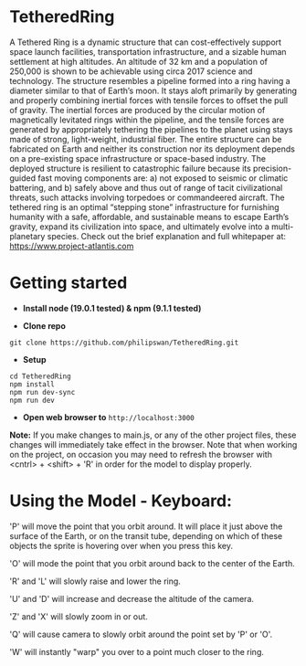 # TetheredRing
A Tethered Ring is a dynamic structure that can cost-effectively support space launch facilities, transportation infrastructure, and a sizable human settlement at high altitudes. An altitude of 32 km and a population of 250,000 is shown to be achievable using circa 2017 science and technology.  The structure resembles a pipeline formed into a ring having a diameter similar to that of Earth’s moon. It stays aloft primarily by generating and properly combining inertial forces with tensile forces to offset the pull of gravity. The inertial forces are produced by the circular motion of magnetically levitated rings within the pipeline, and the tensile forces are generated by appropriately tethering the pipelines to the planet using stays made of strong, light-weight, industrial fiber.  The entire structure can be fabricated on Earth and neither its construction nor its deployment depends on a pre-existing space infrastructure or space-based industry. The deployed structure is resilient to catastrophic failure because its precision-guided fast moving components are: a) not exposed to seismic or climatic battering, and b) safely above and thus out of range of tacit civilizational threats, such attacks involving torpedoes or commandeered aircraft.  The tethered ring is an optimal “stepping stone” infrastructure for furnishing humanity with a safe, affordable, and sustainable means to escape Earth’s gravity, expand its civilization into space, and ultimately evolve into a multi-planetary species.  Check out the brief explanation and full whitepaper at: https://www.project-atlantis.com

# Getting started

- **Install node (19.0.1 tested) & npm (9.1.1 tested)**

- **Clone repo**
```
git clone https://github.com/philipswan/TetheredRing.git
```
- **Setup**
```
cd TetheredRing
npm install
npm run dev-sync
npm run dev
```
- **Open web browser to** `http://localhost:3000`

**Note:** If you make changes to main.js, or any of the other project files, these changes will immediately take effect in the browser. Note that when working on the project, on occasion you may need to refresh the browser with \<cntrl\> + \<shift\> + 'R' in order for the model to display properly.  

# Using the Model - Keyboard:
'P' will move the point that you orbit around. It will place it just above the surface of the Earth, or on the transit tube, depending on which of these objects the sprite is hovering over when you press this key.

'O' will mode the point that you orbit around back to the center of the Earth.

'R' and 'L' will slowly raise and lower the ring.

'U' and 'D' will increase and decrease the altitude of the camera.

'Z' and 'X' will slowly zoom in or out.

'Q' will cause camera to slowly orbit around the point set by 'P' or 'O'.

'W' will instantly "warp" you over to a point much closer to the ring.
